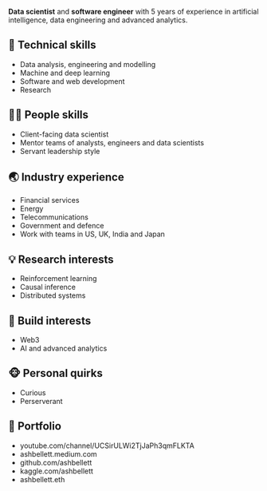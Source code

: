 **Data scientist** and **software engineer** with 5 years of experience in artificial intelligence, data engineering and advanced analytics.

## 🔑 Technical skills
- Data analysis, engineering and modelling
- Machine and deep learning
- Software and web development
- Research

## 🙏🏻 People skills
- Client-facing data scientist
- Mentor teams of analysts, engineers and data scientists
- Servant leadership style

## 🌏 Industry experience
- Financial services
- Energy
- Telecommunications
- Government and defence
- Work with teams in US, UK, India and Japan

## 💡 Research interests
- Reinforcement learning
- Causal inference
- Distributed systems

## 🔧 Build interests
- Web3
- AI and advanced analytics

## 🐵 Personal quirks
- Curious
- Perserverant

## 📔 Portfolio
- youtube.com/channel/UCSirULWi2TjJaPh3qmFLKTA
- ashbellett.medium.com
- github.com/ashbellett
- kaggle.com/ashbellett
- ashbellett.eth
